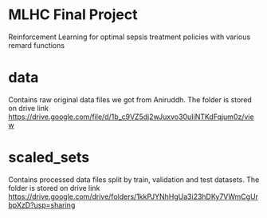 # MLHC Final Project 
Reinforcement Learning for optimal sepsis treatment policies with various remard functions

# data 
Contains raw original data files we got from Aniruddh. The folder is stored on drive link 
https://drive.google.com/file/d/1b_c9VZ5dj2wJuxvo30uIiNTKdFqjum0z/view

# scaled_sets 
Contains processed data files split by train, validation and test datasets. The folder is stored on drive link 
https://drive.google.com/drive/folders/1kkPJYNhHgUa3i23hDKy7VWmCgUrbpXzD?usp=sharing



